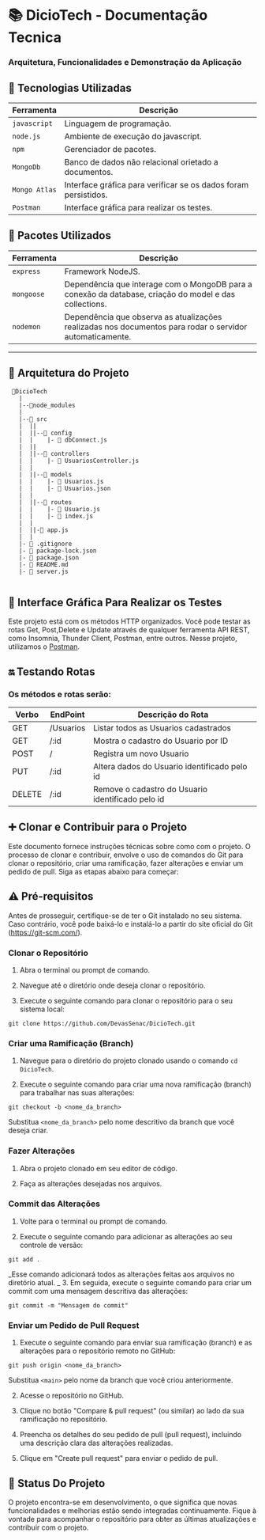 # :books: DicioTech - Documentação Tecnica

### Arquitetura, Funcionalidades e Demonstração da Aplicação

## :ledger: Tecnologias Utilizadas

| Ferramenta    | Descrição                                                       |
| ------------- | --------------------------------------------------------------- |
| `javascript`  | Linguagem de programação.                                       |
| `node.js`     | Ambiente de execução do javascript.                             |
| `npm`         | Gerenciador de pacotes.                                         |
| `MongoDb`     | Banco de dados não relacional orietado a documentos.            |
| `Mongo Atlas` | Interface gráfica para verificar se os dados foram persistidos. |
| `Postman`     | Interface gráfica para realizar os testes.                      |

## :bookmark: Pacotes Utilizados

| Ferramenta | Descrição                                                                                                |
| ---------- | -------------------------------------------------------------------------------------------------------- |
| `express`  | Framework NodeJS.                                                                                        |
| `mongoose` | Dependência que interage com o MongoDB para a conexão da database, criação do model e das collections.   |
| `nodemon`  | Dependência que observa as atualizações realizadas nos documentos para rodar o servidor automaticamente. |

---

 <h2> 📁 Arquitetura do Projeto </h2>

```
 📁DicioTech
   |
   |--📁node_modules
   |
   |--📁 src
   |  ||
   |  ||--📁 config
   |  |    |- 📄 dbConnect.js
   |  ||
   |  ||--📁 controllers
   |  |    |- 📄 UsuariosController.js
   |  |
   |  ||--📁 models
   |  |    |- 📄 Usuarios.js
   |  |    |- 📄 Usuarios.json
   |  |
   |  ||--📁 routes
   |  |    |- 📄 Usuario.js
   |  |    |- 📄 index.js
   |  |
   |  ||-📄 app.js
   |  |
   |- 📄 .gitignore
   |- 📄 package-lock.json
   |- 📄 package.json
   |- 📄 README.md
   |- 📄 server.js


```

## :repeat_one: Interface Gráfica Para Realizar os Testes

Este projeto está com os métodos HTTP organizados. Você pode testar as rotas Get, Post,Delete e Update através de qualquer ferramenta API REST, como Insomnia, Thunder Client, Postman, entre outros. Nesse projeto, utilizamos o [Postman](https://www.postman.com/downloads/).

## :on: Testando Rotas

 <h3> Os métodos e rotas serão:</h3>

| Verbo  | EndPoint  | Descrição do Rota                                 |
| ------ | --------- | ------------------------------------------------- |
| GET    | /Usuarios | Listar todos as Usuarios cadastrados              |
| GET    | /:id      | Mostra o cadastro do Usuario por ID               |
| POST   | /         | Registra um novo Usuario                          |
| PUT    | /:id      | Altera dados do Usuario identificado pelo id      |
| DELETE | /:id      | Remove o cadastro do Usuario identificado pelo id |

## :heavy_plus_sign: Clonar e Contribuir para o Projeto

Este documento fornece instruções técnicas sobre como com o projeto. O processo de clonar e contribuir, envolve o uso de comandos do Git para clonar o repositório, criar uma ramificação, fazer alterações e enviar um pedido de pull. Siga as etapas abaixo para começar:

## :warning: Pré-requisitos

Antes de prosseguir, certifique-se de ter o Git instalado no seu sistema. Caso contrário, você pode baixá-lo e instalá-lo a partir do site oficial do Git (https://git-scm.com/).

### Clonar o Repositório

1. Abra o terminal ou prompt de comando.

2. Navegue até o diretório onde deseja clonar o repositório.

3. Execute o seguinte comando para clonar o repositório para o seu sistema local:

```git
git clone https://github.com/DevasSenac/DicioTech.git
```

### Criar uma Ramificação (Branch)

1. Navegue para o diretório do projeto clonado usando o comando `cd DicioTech`.

2. Execute o seguinte comando para criar uma nova ramificação (branch) para trabalhar nas suas alterações:

```git
git checkout -b <nome_da_branch>
```

Substitua `<nome_da_branch>` pelo nome descritivo da branch que você deseja criar.

### Fazer Alterações

1. Abra o projeto clonado em seu editor de código.

2. Faça as alterações desejadas nos arquivos.

### Commit das Alterações

1. Volte para o terminal ou prompt de comando.

2. Execute o seguinte comando para adicionar as alterações ao seu controle de versão:

```git
git add .
```

_Esse comando adicionará todos as alterações feitas aos arquivos no diretório atual.
_ 3. Em seguida, execute o seguinte comando para criar um commit com uma mensagem descritiva das alterações:

```git
git commit -m "Mensagem do commit"
```

### Enviar um Pedido de Pull Request

1. Execute o seguinte comando para enviar sua ramificação (branch) e as alterações para o repositório remoto no GitHub:

```git
git push origin <nome_da_branch>
```

Substitua `<main>` pelo nome da branch que você criou anteriormente.

2. Acesse o repositório no GitHub.

3. Clique no botão "Compare & pull request" (ou similar) ao lado da sua ramificação no repositório.

4. Preencha os detalhes do seu pedido de pull (pull request), incluindo uma descrição clara das alterações realizadas.

5. Clique em "Create pull request" para enviar o pedido de pull.

## :triangular_flag_on_post: Status Do Projeto

O projeto encontra-se em desenvolvimento, o que significa que novas funcionalidades e melhorias estão sendo integradas continuamente. Fique à vontade para acompanhar o repositório para obter as últimas atualizações e contribuir com o projeto.

</span>
